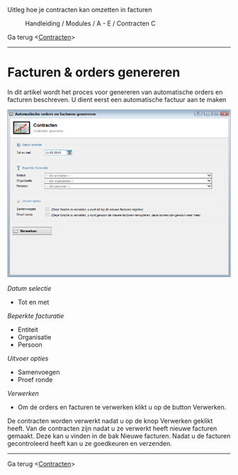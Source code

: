 <properties>
	<page>
		<title>Contracten</title>
		<description>Uitleg hoe je contracten kan omzetten in facturen</description>
	</page>
	<menu>
		<position>Handleiding / Modules / A - E / Contracten</position>
		<title>Contracten genereren</title>
		<sort>C</sort>
	</menu>
</properties>

Ga terug <[Contracten](http://hybridsaas.support/pages/handleiding/modules/A-E/contracten/Introductie)>

----------

# Facturen & orders genereren #
In dit artikel wordt het proces voor genereren van automatische orders en facturen beschreven. U dient eerst een automatische factuur aan te maken

![](images/contract-genereren-start.png) 

*Datum selectie*

- Tot en met

*Beperkte facturatie*

- Entiteit
- Organisatie
- Persoon

*Uitvoer opties*

- Samenvoegen
- Proef ronde

*Verwerken*

- Om de orders en facturen te verwerken klikt u op de button Verwerken.

<div class="info">De contracten worden verwerkt nadat u op de knop Verwerken geklikt heeft. Van de contracten zijn nadat u ze verwerkt heeft nieuwe facturen gemaakt. Deze kan u vinden in de bak Nieuwe facturen. Nadat u de facturen gecontroleerd heeft kan u ze goedkeuren en verzenden.</div>

----------

Ga terug <[Contracten](http://hybridsaas.support/pages/handleiding/modules/A-E/contracten/Introductie)>


